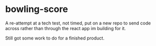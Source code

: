 # bowling-score

A re-attempt at a tech test, not timed, put on a new repo to send code across rather than through the react app im building for it.

Still got some work to do for a finished product.
